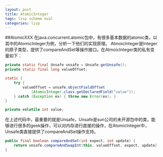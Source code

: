 ```yaml
---
layout: post
title: AtomicInteger 
tags: lisp scheme eval
categories: lisp
---
```

##AtomicXXX
在java.concurrent.atomic包中，有很多基本数据的atomic类，以其中的AtomicInteger为例，分析一下他们的实现原理。
AtmoicInteger是Integer的原子类型，提供了compareAndSet等操作接口。在AtmoicInteger类的私有变量如下：

```Java
private static final Unsafe unsafe = Unsafe.getUnsafe();
private static final long valueOffset;

static {
	try {
		valueOffset = unsafe.objectFieldOffset
			(AtomicInteger.class.getDeclaredField("value"));
	} catch (Exception ex) { throw new Error(ex); }
}

private volatile int value;

```
在上述代码中，最重要的就是Unsafe，Unsafe是sun公司的未开源包中的类，能够进行很多的geek操作，可以对内存进行直接的操作，在AtomicInteger中，Unsafe类直接提供了compareAndSet操作支持。
```java
public final boolean compareAndSet(int expect, int update) {
	return unsafe.compareAndSwapInt(this, valueOffset, expect, update);
}
```

